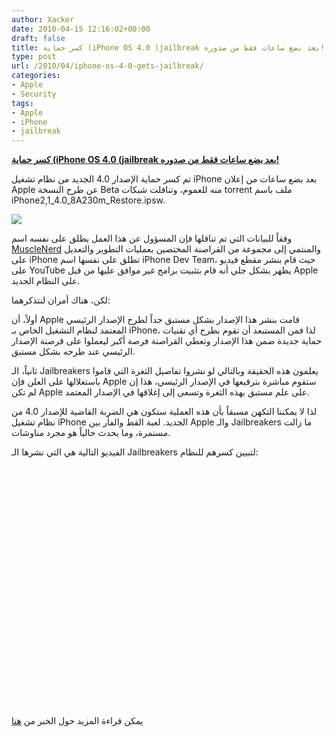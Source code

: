 ```yaml
---
author: Xacker
date: 2010-04-15 12:16:02+00:00
draft: false
title: كسر حماية (iPhone OS 4.0 (jailbreak بعد بضع ساعات فقط من صدوره!
type: post
url: /2010/04/iphone-os-4-0-gets-jailbreak/
categories:
- Apple
- Security
tags:
- Apple
- iPhone
- jailbreak
---
```


[**كسر حماية (iPhone OS 4.0 (jailbreak بعد بضع ساعات فقط من صدوره!**](https://www.it-scoop.com/2010/04/iphone-os-4-0-gets-jailbreak/)


تم كسر حماية الإصدار 4.0 الجديد من نظام تشغيل iPhone بعد بضع ساعات من إعلان Apple عن طرح النسخة Beta منه للعموم، وتناقلت شبكات torrent ملف باسم iPhone2,1_4.0_8A230m_Restore.ipsw.

[![](https://www.it-scoop.com/wp-content/uploads/2009/11/iphone-unlocked1.jpg)
](https://www.it-scoop.com/2010/04/iphone-os-4-0-gets-jailbreak/)

وفقاً للبيانات التي تم تناقلها فإن المسؤول عن هذا العمل يطلق على نفسه اسم [MuscleNerd](http://twitter.com/musclenerd) والمنتمي إلى مجموعة من القراصنة المختصين بعمليات التطوير والتعديل على iPhone تطلق على نفسها اسم iPhone Dev Team، حيث قام بنشر مقطع فيديو على YouTube يظهر بشكل جلي أنه قام بتثبيت برامج غير موافق عليها من قبل Apple على النظام الجديد.

لكن، هناك أمران لنتذكرهما:

أولاً، أن Apple قامت بنشر هذا الإصدار بشكل مستبق جداً لطرح الإصدار الرئيسي المعتمد لنظام التشغيل الخاص بـ iPhone، لذا فمن المستبعد أن تقوم بطرح أي تقنيات حماية جديدة ضمن هذا الإصدار وتعطي القراصنة فرصة أكبر ليعملوا على قرصنة الإصدار الرئيسي عند طرحه بشكل مستبق.

ثانياً، الـ Jailbreakers يعلمون هذه الحقيقة وبالتالي لو نشروا تفاصيل الثغرة التي قاموا باستغلالها على العلن فإن Apple ستقوم مباشرة بترقيعها في الإصدار الرئيسي، هذا إن لم تكن Apple على علم مستبق بهذه الثغرة وتسعى إلى إغلاقها في الإصدار المعتمد.

لذا لا يمكننا التكهن مسبقاً بأن هذه العملية ستكون هي الضربة القاضية للإصدار 4.0 من نظام تشغيل iPhone الجديد. لعبة القط والفأر بين Apple والـ Jailbreakers ما زالت مستمرة، وما يحدث حالياً هو مجرد مناوشات.

الفيديو التالية هي التي نشرها الـ Jailbreakers لتبيين كسرهم للنظام:

<!-- more --> <object classid="clsid:d27cdb6e-ae6d-11cf-96b8-444553540000" width="480" codebase="http://download.macromedia.com/pub/shockwave/cabs/flash/swflash.cab#version=6,0,40,0" height="385"><embed src="http://www.youtube.com/v/TmgriOT_9kI&hl=fr_FR&fs=1&" allowscriptaccess="always" height="385" width="480" allowfullscreen="true" type="application/x-shockwave-flash"></embed></object>



يمكن قراءة المزيد حول الخبر من [هنا](http://touchreviews.net/iphone-os-4-jailbreak-confirmed-video/)




